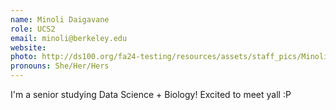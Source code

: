 ```yaml
---
name: Minoli Daigavane
role: UCS2
email: minoli@berkeley.edu 
website: 
photo: http://ds100.org/fa24-testing/resources/assets/staff_pics/Minoli_Daigavane.jpg
pronouns: She/Her/Hers
---
```

I'm a senior studying Data Science + Biology! Excited to meet yall :P
